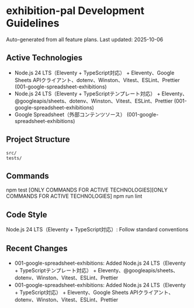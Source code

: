 # exhibition-pal Development Guidelines

Auto-generated from all feature plans. Last updated: 2025-10-06

## Active Technologies

- Node.js 24 LTS（Eleventy + TypeScript対応） + Eleventy、Google Sheets APIクライアント、dotenv、Winston、Vitest、ESLint、Prettier (001-google-spreadsheet-exhibitions)
- Node.js 24 LTS（Eleventy + TypeScriptテンプレート対応） + Eleventy、@googleapis/sheets、dotenv、Winston、Vitest、ESLint、Prettier (001-google-spreadsheet-exhibitions)
- Google Spreadsheet（外部コンテンツソース） (001-google-spreadsheet-exhibitions)

## Project Structure

```
src/
tests/
```

## Commands

npm test [ONLY COMMANDS FOR ACTIVE TECHNOLOGIES][ONLY COMMANDS FOR ACTIVE TECHNOLOGIES] npm run lint

## Code Style

Node.js 24 LTS（Eleventy + TypeScript対応）: Follow standard conventions

## Recent Changes

- 001-google-spreadsheet-exhibitions: Added Node.js 24 LTS（Eleventy + TypeScriptテンプレート対応） + Eleventy、@googleapis/sheets、dotenv、Winston、Vitest、ESLint、Prettier
- 001-google-spreadsheet-exhibitions: Added Node.js 24 LTS（Eleventy + TypeScript対応） + Eleventy、Google Sheets APIクライアント、dotenv、Winston、Vitest、ESLint、Prettier

<!-- MANUAL ADDITIONS START -->
<!-- MANUAL ADDITIONS END -->
